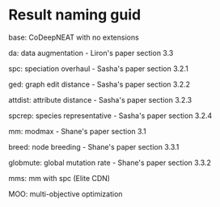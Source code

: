 # Result naming guid

base: CoDeepNEAT with no extensions

da: data augmentation - Liron's paper section 3.3

spc: speciation overhaul - Sasha's paper section 3.2.1

ged: graph edit distance - Sasha's paper section 3.2.2

attdist: attribute distance - Sasha's paper section 3.2.3

spcrep: species representative - Sasha's paper section 3.2.4

mm: modmax - Shane's paper section 3.1

breed: node breeding - Shane's paper section 3.3.1

globmute: global mutation rate - Shane's paper section 3.3.2

mms: mm with spc (Elite CDN)

MOO: multi-objective optimization
